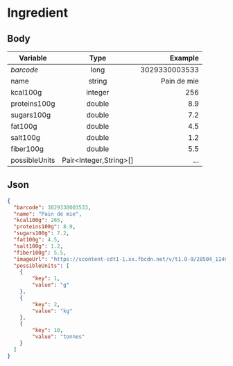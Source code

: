 # Ingredient

## Body
| Variable      | Type                   | Example       |
| ------------- |:----------------------:| -------------:|
| _barcode_     | long                   | 3029330003533 |
| name          | string                 | Pain de mie   |
| kcal100g      | integer                | 256           |
| proteins100g  | double                 | 8.9           |
| sugars100g    | double                 | 7.2           |
| fat100g       | double                 | 4.5           |
| salt100g      | double                 | 1.2           |
| fiber100g     | double                 | 5.5           |
| possibleUnits | Pair<Integer,String>[] | ...           |

## Json
```json
{
  "barcode": 3029330003533,
  "name": "Pain de mie",
  "kcal100g": 265,
  "proteins100g": 8.9,
  "sugars100g": 7.2,
  "fat100g": 4.5,
  "salt100g": 1.2,
  "fiber100g": 5.5,
  "imageUrl": "https://scontent-cdt1-1.xx.fbcdn.net/v/t1.0-9/28504_114053001970492_2271173_n.jpg?_nc_cat=104&_nc_ht=scontent-cdt1-1.xx&oh=07830119ea6bff6606b627af73d82990&oe=5CB81BBA",
  "possibleUnits": [
    {
        "key": 1,
        "value": "g"
    },
    {
        "key": 2,
        "value": "kg"
    },
    {
        "key": 10,
        "value": "tonnes"
    }
  ]
}
```
